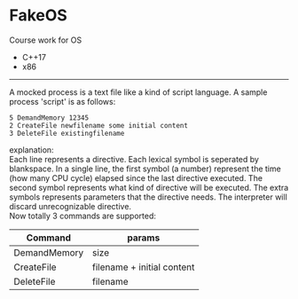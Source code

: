 # FakeOS
Course work for OS

* C++17
* x86

***

A mocked process is a text file like a kind of script language. A sample process 'script' is as follows:
```
5 DemandMemory 12345
2 CreateFile newfilename some initial content
3 DeleteFile existingfilename
```
explanation:   
Each line represents a directive. Each lexical symbol is seperated by blankspace.
In a single line, the first symbol (a number) represent the time (how many CPU cycle) 
elapsed since the last directive executed. The second symbol represents what kind of 
directive will be executed. The extra symbols represents parameters that the directive needs. 
The interpreter will discard unrecognizable directive.    
Now totally 3 commands are supported:   

Command      | params
-------------|--------
DemandMemory | size
CreateFile   | filename + initial content
DeleteFile   | filename
